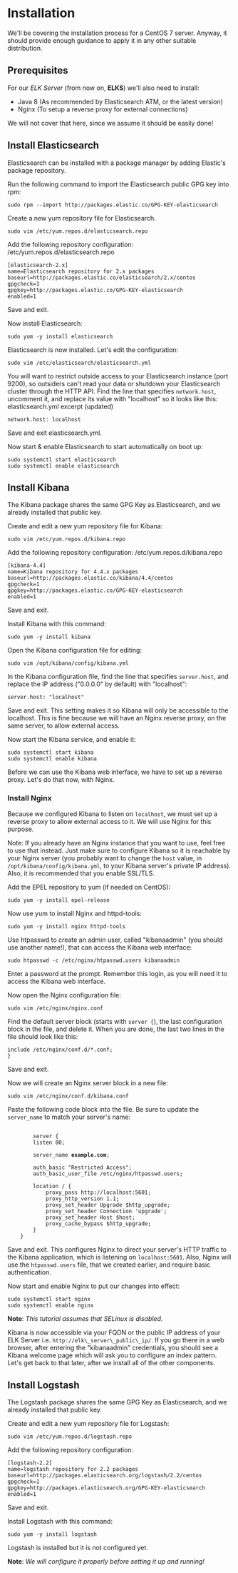 # Installation

We'll be covering the installation process for a CentOS 7 server.
Anyway, it should provide enough guidance to apply it in any other suitable distribution.

## Prerequisites

For our *ELK Server* (from now on, **ELKS**) we'll also need to install:

* Java 8 (As recommended by Elasticsearch ATM, or the latest version)
* Nginx (To setup a reverse proxy for external connections)

We will not cover that here, since we assume it should be easily done!

## Install Elasticsearch

Elasticsearch can be installed with a package manager by adding Elastic's package repository.

Run the following command to import the Elasticsearch public GPG key into rpm:

    sudo rpm --import http://packages.elastic.co/GPG-KEY-elasticsearch

Create a new yum repository file for Elasticsearch.

    sudo vim /etc/yum.repos.d/elasticsearch.repo

Add the following repository configuration:
/etc/yum.repos.d/elasticsearch.repo

    [elasticsearch-2.x]
    name=Elasticsearch repository for 2.x packages
    baseurl=http://packages.elastic.co/elasticsearch/2.x/centos
    gpgcheck=1
    gpgkey=http://packages.elastic.co/GPG-KEY-elasticsearch
    enabled=1

Save and exit.

Now install Elasticsearch:

    sudo yum -y install elasticsearch

Elasticsearch is now installed. Let's edit the configuration:

    sudo vim /etc/elasticsearch/elasticsearch.yml

You will want to restrict outside access to your Elasticsearch instance (port 9200), so outsiders can't read your data or shutdown your Elasticsearch cluster through the HTTP API. Find the line that specifies `network.host`, uncomment it, and replace its value with "localhost" so it looks like this:
elasticsearch.yml excerpt (updated)

    network.host: localhost

Save and exit elasticsearch.yml.

Now start & enable Elasticsearch to start automatically on boot up:

    sudo systemctl start elasticsearch
    sudo systemctl enable elasticsearch

## Install Kibana

The Kibana package shares the same GPG Key as Elasticsearch, and we already installed that public key.

Create and edit a new yum repository file for Kibana:

    sudo vim /etc/yum.repos.d/kibana.repo

Add the following repository configuration:
/etc/yum.repos.d/kibana.repo

    [kibana-4.4]
    name=Kibana repository for 4.4.x packages
    baseurl=http://packages.elastic.co/kibana/4.4/centos
    gpgcheck=1
    gpgkey=http://packages.elastic.co/GPG-KEY-elasticsearch
    enabled=1

Save and exit.

Install Kibana with this command:

    sudo yum -y install kibana

Open the Kibana configuration file for editing:

    sudo vim /opt/kibana/config/kibana.yml

In the Kibana configuration file, find the line that specifies `server.host`, and replace the IP address ("0.0.0.0" by default) with "localhost":

    server.host: "localhost"

Save and exit. This setting makes it so Kibana will only be accessible to the localhost. This is fine because we will have an Nginx reverse proxy, on the same server, to allow external access.

Now start the Kibana service, and enable it:

    sudo systemctl start kibana
    sudo systemctl enable kibana

Before we can use the Kibana web interface, we have to set up a reverse proxy. Let's do that now, with Nginx.

### Install Nginx

Because we configured Kibana to listen on `localhost`, we must set up a reverse proxy to allow external access to it. We will use Nginx for this purpose.

Note: If you already have an Nginx instance that you want to use, feel free to use that instead. Just make sure to configure Kibana so it is reachable by your Nginx server (you probably want to change the `host` value, in `/opt/kibana/config/kibana.yml`, to your Kibana server's private IP address). Also, it is recommended that you enable SSL/TLS.

Add the EPEL repository to yum (if needed on CentOS):

    sudo yum -y install epel-release

Now use yum to install Nginx and httpd-tools:

    sudo yum -y install nginx httpd-tools

Use htpasswd to create an admin user, called "kibanaadmin" (you should use another name!), that can access the Kibana web interface:

    sudo htpasswd -c /etc/nginx/htpasswd.users kibanaadmin

Enter a password at the prompt. Remember this login, as you will need it to access the Kibana web interface.

Now open the Nginx configuration file:

    sudo vim /etc/nginx/nginx.conf

Find the default server block (starts with `server {`), the last configuration block in the file, and delete it. When you are done, the last two lines in the file should look like this:

    include /etc/nginx/conf.d/*.conf;
    }

Save and exit.

Now we will create an Nginx server block in a new file:

    sudo vim /etc/nginx/conf.d/kibana.conf

Paste the following code block into the file. Be sure to update the `server_name` to match your server's name:

<pre><code>
        server {
        listen 80;

        server_name <b>example.com</b>;

        auth_basic "Restricted Access";
        auth_basic_user_file /etc/nginx/htpasswd.users;

        location / {
            proxy_pass http://localhost:5601;
            proxy_http_version 1.1;
            proxy_set_header Upgrade $http_upgrade;
            proxy_set_header Connection 'upgrade';
            proxy_set_header Host $host;
            proxy_cache_bypass $http_upgrade;        
        }
    }
</code></pre>

Save and exit. This configures Nginx to direct your server's HTTP traffic to the Kibana application, which is listening on `localhost:5601`. Also, Nginx will use the `htpasswd.users` file, that we created earlier, and require basic authentication.

Now start and enable Nginx to put our changes into effect:

    sudo systemctl start nginx
    sudo systemctl enable nginx

**Note**: *This tutorial assumes that SELinux is disabled.*

Kibana is now accessible via your FQDN or the public IP address of your ELK Server i.e. `http://elk\_server\_public\_ip/`. If you go there in a web browser, after entering the "kibanaadmin" credentials, you should see a Kibana welcome page which will ask you to configure an index pattern. Let's get back to that later, after we install all of the other components.

## Install Logstash

The Logstash package shares the same GPG Key as Elasticsearch, and we already installed that public key.

Create and edit a new yum repository file for Logstash:

    sudo vim /etc/yum.repos.d/logstash.repo

Add the following repository configuration:

    [logstash-2.2]
    name=logstash repository for 2.2 packages
    baseurl=http://packages.elasticsearch.org/logstash/2.2/centos
    gpgcheck=1
    gpgkey=http://packages.elasticsearch.org/GPG-KEY-elasticsearch
    enabled=1

Save and exit.

Install Logstash with this command:

    sudo yum -y install logstash

Logstash is installed but it is not configured yet.

**Note**: *We will configure it properly before setting it up and running!*
